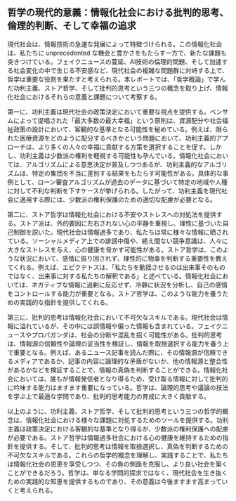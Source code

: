 ## 哲学の現代的意義：情報化社会における批判的思考、倫理的判断、そして幸福の追求

現代社会は、情報技術の急速な発展によって特徴づけられる。この情報化社会は、私たちに unprecedented な機会と豊かさをもたらす一方で、新たな課題も突きつけている。フェイクニュースの蔓延、AI技術の倫理的問題、そして加速する社会変化の中で生じる不安感など、現代社会の複雑な問題群に対峙する上で、哲学は重要な役割を果たすと考えられる。本レポートでは、「哲学概論」で学んだ功利主義、ストア哲学、そして批判的思考という三つの概念を取り上げ、情報化社会におけるそれらの意義と課題について考察する。

第一に、功利主義は現代社会の政策決定において重要な視点を提供する。ベンサムによって提唱された「最大多数の最大幸福」という原則は、資源配分や社会福祉政策の設計において、客観的な基準となる可能性を秘めている。例えば、限られた医療資源をどのように配分するべきかという問題において、功利主義的アプローチは、より多くの人々の幸福に貢献する方策を選択することを促す。しかし、功利主義は少数派の権利を軽視する可能性も孕んでいる。情報化社会においては、アルゴリズムによる意思決定が普及しつつあるが、功利主義的なアルゴリズムは、特定の集団を不当に差別する結果をもたらす可能性がある。具体的な事例として、ローン審査アルゴリズムが過去のデータに基づいて特定の地域や人種に対して不利な判断を下すケースが挙げられる。したがって、功利主義を現代社会に適用する際には、少数派の権利保護のための適切な配慮が必要となる。

第二に、ストア哲学は情報化社会における不安やストレスへの対処法を提供する。ストア派は、外的要因に左右されない心の平静を重視し、理性に基づいた自己制御を説いた。現代社会は情報過多であり、私たちは常に様々な情報に晒されている。ソーシャルメディア上での誹謗中傷や、絶え間ない競争意識は、人々に大きなストレスを与え、心の健康を脅かす可能性がある。ストア哲学は、このような状況において、感情に振り回されず、理性的に物事を判断する重要性を教えてくれる。例えば、エピクテトスは、「私たちを動揺させるのは出来事そのものではなく、出来事に対する私たちの解釈である」と述べている。情報化社会においては、ネガティブな情報に過剰に反応せず、冷静に状況を分析し、自己の感情をコントロールする能力が重要となる。ストア哲学は、このような能力を養うための実践的な指針を提供してくれる。

第三に、批判的思考は情報化社会において不可欠なスキルである。現代社会は情報に溢れているが、その中には誤情報や偏った情報も含まれている。フェイクニュースやプロパガンダは、社会の分断や混乱を招く可能性がある。批判的思考は、情報源の信頼性や論理の妥当性を検証し、情報を取捨選択する能力を養う上で重要となる。例えば、あるニュース記事を読んだ際に、その情報源が信頼できるメディアであるか、記事の内容に論理的な矛盾がないか、他の情報源と整合性があるかなどを検証することで、情報の真偽を判断することができる。情報化社会においては、誰もが情報発信者となり得るため、受け取る情報に対して批判的に吟味する能力はますます重要になっている。哲学は、論理的思考や議論の技法を学ぶ上で最適な学問であり、批判的思考能力の育成に大きく貢献する。

以上のように、功利主義、ストア哲学、そして批判的思考という三つの哲学的概念は、情報化社会における様々な課題に対処するためのツールを提供する。功利主義は政策決定における客観的な基準となり得るが、少数派の権利保護への配慮が必要である。ストア哲学は情報過多社会における心の健康を維持するための指針を提供する。そして、批判的思考は情報を取捨選択し、真偽を判断するための不可欠なスキルである。これらの哲学的概念を理解し、実践することで、私たちは情報化社会の恩恵を享受しつつ、その負の側面を克服し、より良い社会を築くことができるだろう。哲学は、単なる学問的探求ではなく、現代社会を生き抜くための実践的な知恵を提供するものであり、その意義は今後ますます高まっていくと考えられる。

